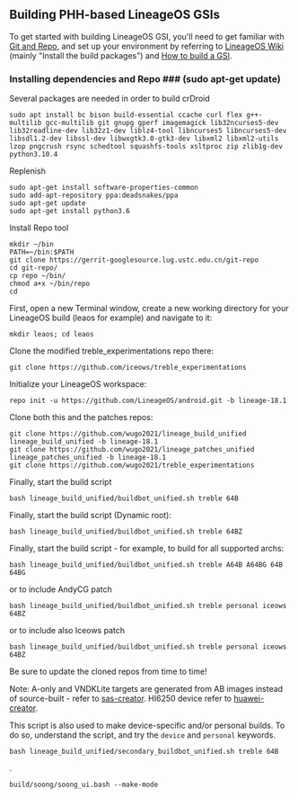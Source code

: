 
## Building PHH-based LineageOS GSIs ##

To get started with building LineageOS GSI, you'll need to get familiar with [Git and Repo](https://source.android.com/source/using-repo.html), and set up your environment by referring to [LineageOS Wiki](https://wiki.lineageos.org/devices/redfin/build) (mainly "Install the build packages") and [How to build a GSI](https://github.com/phhusson/treble_experimentations/wiki/How-to-build-a-GSI%3F).
 ### Installing dependencies and Repo ### (sudo apt-get update)

Several packages are needed in order to build crDroid
```
sudo apt install bc bison build-essential ccache curl flex g++-multilib gcc-multilib git gnupg gperf imagemagick lib32ncurses5-dev lib32readline-dev lib32z1-dev liblz4-tool libncurses5 libncurses5-dev libsdl1.2-dev libssl-dev libwxgtk3.0-gtk3-dev libxml2 libxml2-utils lzop pngcrush rsync schedtool squashfs-tools xsltproc zip zlib1g-dev python3.10.4
```
Replenish
```
sudo apt-get install software-properties-common
sudo add-apt-repository ppa:deadsnakes/ppa
sudo apt-get update
sudo apt-get install python3.6
```
Install Repo tool
```
mkdir ~/bin
PATH=~/bin:$PATH
git clone https://gerrit-googlesource.lug.ustc.edu.cn/git-repo
cd git-repo/
cp repo ~/bin/
chmod a+x ~/bin/repo
cd
```

First, open a new Terminal window, create a new working directory for your LineageOS build (leaos for example) and navigate to it:

    mkdir leaos; cd leaos
    
Clone the modified treble_experimentations repo there:

    git clone https://github.com/iceows/treble_experimentations

Initialize your LineageOS workspace:

    repo init -u https://github.com/LineageOS/android.git -b lineage-18.1

Clone both this and the patches repos:

    git clone https://github.com/wugo2021/lineage_build_unified lineage_build_unified -b lineage-18.1
    git clone https://github.com/wugo2021/lineage_patches_unified lineage_patches_unified -b lineage-18.1
    git clone https://github.com/wugo2021/treble_experimentations

Finally, start the build script

    bash lineage_build_unified/buildbot_unified.sh treble 64B

Finally, start the build script (Dynamic root):

    bash lineage_build_unified/buildbot_unified.sh treble 64BZ
    
Finally, start the build script - for example, to build for all supported archs:

    bash lineage_build_unified/buildbot_unified.sh treble A64B A64BG 64B 64BG
    
or to include AndyCG patch

    bash lineage_build_unified/buildbot_unified.sh treble personal iceows 64BZ

or to include also Iceows patch

    bash lineage_build_unified/buildbot_unified.sh treble personal iceows 64BZ

Be sure to update the cloned repos from time to time!


Note: A-only and VNDKLite targets are generated from AB images instead of source-built - refer to [sas-creator](https://github.com/wugo2021/sas-creator). HI6250 device refer to [huawei-creator](https://github.com/wugo2021/huawei-creator).


This script is also used to make device-specific and/or personal builds. To do so, understand the script, and try the `device` and `personal` keywords.



    bash lineage_build_unified/secondary_buildbot_unified.sh treble 64B
    
.
    
    build/soong/soong_ui.bash --make-mode
